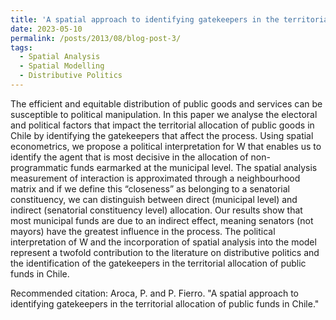 ```yaml
---
title: 'A spatial approach to identifying gatekeepers in the territorial allocation of public funds in Chile'
date: 2023-05-10
permalink: /posts/2013/08/blog-post-3/
tags:
  - Spatial Analysis
  - Spatial Modelling
  - Distributive Politics
---
```


The efficient and equitable distribution of public goods and services can be susceptible to political manipulation. In this paper we analyse the electoral and political factors that impact the territorial allocation of public goods in Chile by identifying the gatekeepers that affect the process. Using spatial econometrics, we propose a political interpretation for W that enables us to identify the agent that is most decisive in the allocation of non-programmatic funds earmarked at the municipal level. The spatial analysis measurement of interaction is approximated through a neighbourhood matrix and if we define this “closeness” as belonging to a senatorial constituency, we can distinguish between direct (municipal level) and indirect (senatorial constituency level) allocation. Our results show that most municipal funds are due to an indirect effect, meaning senators (not mayors) have the greatest influence in the process. The political interpretation of W and the incorporation of spatial analysis into the model represent a twofold contribution to the literature on distributive politics and the identification of the gatekeepers in the territorial allocation of public funds in Chile.

Recommended citation: Aroca, P. and P. Fierro. "A spatial approach to identifying gatekeepers in the territorial allocation of public funds in Chile." 





